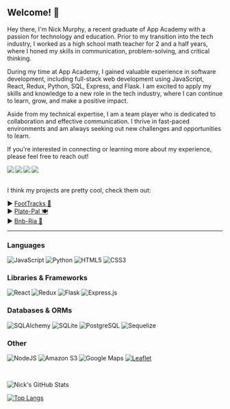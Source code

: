 ## Welcome! 👋 

Hey there, I'm Nick Murphy, a recent graduate of App Academy with a passion for technology and education. Prior to my transition into the tech industry, I worked as a high school math teacher for 2 and a half years, where I honed my skills in communication, problem-solving, and critical thinking.

During my time at App Academy, I gained valuable experience in software development, including full-stack web development using JavaScript, React, Redux, Python, SQL, Express, and Flask. I am excited to apply my skills and knowledge to a new role in the tech industry, where I can continue to learn, grow, and make a positive impact.

Aside from my technical expertise, I am a team player who is dedicated to collaboration and effective communication. I thrive in fast-paced environments and am always seeking out new challenges and opportunities to learn.

If you're interested in connecting or learning more about my experience, please feel free to reach out!

<a href="mailto:nlimurphy@gmail.com" target="_blank">
   <img align="left"src="https://img.shields.io/badge/Gmail-D14836?style=for-the-badge&logo=gmail&logoColor=white" />
</a>

<a href="https://linkedin.com/in/nicholas-murphy-1167b226b" target="_blank">
   <img align="left"src="https://img.shields.io/badge/linkedin-%230077B5.svg?style=for-the-badge&logo=linkedin&logoColor=white" />
</a>

<a href="https://wellfound.com/u/nicholas-murphy-9" target="_blank">
   <img align="left"src="https://img.shields.io/badge/Wellfound-%23D4D4D4.svg?style=for-the-badge&logo=AngelList&logoColor=black" />
</a>


<a href="https://murphyn5.github.io/" target="_blank">
   <img align="left"src="https://img.shields.io/badge/Portfolio-lightgrey.svg?style=for-the-badge" />
</a>

<br>
<br>

<!-- ## Currently working on 🌱
- Personal side project, Blockbase, to learn more about: 
   - Coingecko API to pull cryptocurrency data
   - Recharts for charting cryptocurrency historical prices
   - Alchemy API to utilize NFT data
   - Wallet Connect to read user's wallet information
- Data Structures and Algorithms -->
I think my projects are pretty cool, check them out:
<div>
▶️ <a href="https://github.com/Murphyn5/FootTracks">FootTracks 🦶</a>
</div>
<div>
▶️ <a href="https://github.com/truham/Plate-Pal">Plate-Pal 🍽️</a>
</div>
<div>
▶️ <a href="https://github.com/Murphyn5/Bnb-Ria">Bnb-Ria 🏡</a>
</div>

<hr>

### Languages
![JavaScript](https://img.shields.io/badge/javascript-%23323330.svg?style=for-the-badge&logo=javascript&logoColor=%23F7DF1E)
![Python](https://img.shields.io/badge/Python-4081B3?style=for-the-badge&logo=python&logoColor=ffe66a)
![HTML5](https://img.shields.io/badge/HTML5-E34F26?style=for-the-badge&logo=html5&logoColor=white)
![CSS3](https://img.shields.io/badge/CSS3-1572B6?style=for-the-badge&logo=css3&logoColor=white)

### Libraries & Frameworks
![React](https://img.shields.io/badge/react-%2320232a.svg?style=for-the-badge&logo=react&logoColor=%2361DAFB)
![Redux](https://img.shields.io/badge/redux-%23593d88.svg?style=for-the-badge&logo=redux&logoColor=white) 
![Flask](https://img.shields.io/badge/flask-%23000.svg?style=for-the-badge&logo=flask&logoColor=white)
![Express.js](https://img.shields.io/badge/express.js-%23404d59.svg?style=for-the-badge&logo=express&logoColor=%2361DAFB)

### Databases & ORMs
![SQLAlchemy](https://img.shields.io/badge/-SQLAlchemy-D71F00?style=for-the-badge)
![SQLite](https://img.shields.io/static/v1?style=for-the-badge&message=SQLite&color=003B57&logo=SQLite&logoColor=FFFFFF&label=)
![PostgreSQL](https://img.shields.io/static/v1?style=for-the-badge&message=PostgreSQL&color=4169E1&logo=PostgreSQL&logoColor=FFFFFF&label=)
![Sequelize](https://img.shields.io/badge/Sequelize-52B0E7?style=for-the-badge&logo=Sequelize&logoColor=white)

### Other
![NodeJS](https://img.shields.io/badge/node.js-6DA55F?style=for-the-badge&logo=node.js&logoColor=white) 
![Amazon S3](https://img.shields.io/static/v1?style=for-the-badge&message=Amazon+S3&color=569A31&logo=Amazon+S3&logoColor=FFFFFF&label=)
![Google Maps](https://img.shields.io/static/v1?style=for-the-badge&message=Google+Maps&color=4285F4&logo=Google+Maps&logoColor=FFFFFF&label=)
[![Leaflet](https://img.shields.io/badge/Leaflet-199900?style=for-the-badge&logo=Leaflet&logoColor=white)](https://leafletjs.com/)

<br>

<p align="left">
<img alt="Nick's GitHub Stats" 
       src="https://github-readme-stats.vercel.app/api?username=Murphyn5&theme=dark&show_icons=true&hide_border=false" />

</p>

[![Top Langs](https://github-readme-stats.vercel.app/api/top-langs/?username=Murphyn5&layout=compact&theme=vision-friendly-dark)](https://github.com/Murphyn5/github-readme-stats)

